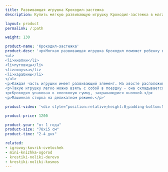 ```yaml
---
title: Развивающая игрушка Крокодил-застежка
description: Купить мягкую развивающую игрушку Крокодил-застежка в магазине KiddyTrick

layout: product
permalink: /:path

weight: 130

product-name: 'Крокодил-застежка'
product-desc: '<p>Мягкая развивающая игрушка Крокодил поможет ребенку в развитии мелкой моторики. 5 частей крокодила соединяются застежками:</p>
<ul>
<li>кнопки</li>
<li>пуговицы</li>
<li>липучка</li>
<li>карабины</li>
</ul>
<p>Каждая часть игрушки имеет развивающий элемент. На хвосте расположился кармашек на молнии, в котором спрятался малыш-крокодиленок. На средних частях имеются шнуровка, вращающийся диск и бусины на нитях. Весь крокодил сшит из хлопка, а глаза и зубы - из фетра.</p>
<p>Такую игрушку легко можно взять с собой в поездку - она складывается до компактного размера и может на долгое время занять малыша.</p>
<p>Крокодил упакован в хлопковую сумку, закрывающуюся кнопкой.</p>
<p>Машинная стирка на деликатном режиме.</p>'

product-video: '<div style="position:relative;height:0;padding-bottom:56.25%"><iframe src="https://www.youtube.com/embed/B0FrdcOhTEY?ecver=2" width="640" height="360" frameborder="0" style="position:absolute;width:100%;height:100%;left:0" allowfullscreen></iframe></div>'

product-price: 1200

product-year: "от 1 года"
product-size: "78х15 см"
product-time: "2-4 дня"

related:
- igrovoy-kovrik-cvetochek
- mini-knizhka-ogorod
- krestiki-noliki-derevo
- krestiki-noliki-kosmos
---
```

	